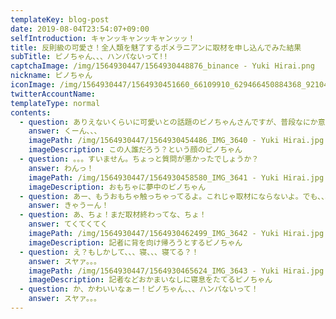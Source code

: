 ```yaml
---
templateKey: blog-post
date: 2019-08-04T23:54:07+09:00
selfIntroduction: キャンッキャンッキャンッッ！
title: 反則級の可愛さ！全人類を魅了するポメラニアンに取材を申し込んでみた結果
subTitle: ピノちゃん、、、ハンパないって!!
captchaImage: /img/1564930447/1564930448876_binance - Yuki Hirai.png
nickname: ピノちゃん
iconImage: /img/1564930447/1564930451660_66109910_629466450884368_921049663543443456_n - Yuki Hirai.jpg
twitterAccountName: 
templateType: normal
contents:
  - question: ありえないくらいに可愛いとの話題のピノちゃんさんですが、普段なにか意識していることなどございますか？
    answer: くーん、、、
    imagePath: /img/1564930447/1564930454486_IMG_3640 - Yuki Hirai.jpg
    imageDescription: この人誰だろう？という顔のピノちゃん
  - question: 。。。すいません。ちょっと質問が悪かったでしょうか？
    answer: わんっ！
    imagePath: /img/1564930447/1564930458580_IMG_3641 - Yuki Hirai.jpg
    imageDescription: おもちゃに夢中のピノちゃん
  - question: あー、もうおもちゃ触っちゃってるよ。これじゃ取材にならないよ。でも、、、可愛いよ。。。
    answer: きゃうーん！
  - question: あ、ちょ！まだ取材終わってな、ちょ！
    answer: てくてくてく
    imagePath: /img/1564930447/1564930462499_IMG_3642 - Yuki Hirai.jpg
    imageDescription: 記者に背を向け帰ろうとするピノちゃん
  - question: え？もしかして、、、寝、、、寝てる？！
    answer: スヤァ。。。
    imagePath: /img/1564930447/1564930465624_IMG_3643 - Yuki Hirai.jpg
    imageDescription: 記者などおかまいなしに寝息をたてるピノちゃん
  - question: か、かわいいなぁー！ピノちゃん、、、ハンパないって！
    answer: スヤァ。。。
---
```

